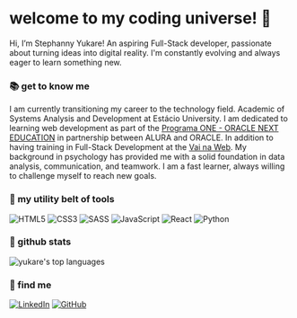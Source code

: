 # welcome to my coding universe! 💫

Hi, I’m Stephanny Yukare! An aspiring Full-Stack developer, passionate about turning ideas into digital reality. I'm constantly evolving and always eager to learn something new.

### 📚 get to know me

I am currently transitioning my career to the technology field. Academic of Systems Analysis and Development at Estácio University. I am dedicated to learning web development as part of the [Programa ONE - ORACLE NEXT EDUCATION](https://www.oracle.com/br/education/oracle-next-education/) in partnership between ALURA and ORACLE. In addition to having training in Full-Stack Development at the [Vai na Web](https://www.vainaweb.com.br/).
My background in psychology has provided me with a solid foundation in data analysis, communication, and teamwork. I am a fast learner, always willing to challenge myself to reach new goals.

### 🔧 my utility belt of tools
<img alt="HTML5" src="https://img.shields.io/badge/html5-%23E34F26.svg?style=for-the-badge&logo=html5&logoColor=white"/> <img alt="CSS3" src="https://img.shields.io/badge/css3-%231572B6.svg?style=for-the-badge&logo=css3&logoColor=white"/> <img alt="SASS" src="https://img.shields.io/badge/SASS-hotpink.svg?style=for-the-badge&logo=SASS&logoColor=white"/> <img alt="JavaScript" src="https://img.shields.io/badge/javascript-%23323330.svg?style=for-the-badge&logo=javascript&logoColor=%23F7DF1E"/> <img alt="React" src="https://img.shields.io/badge/react-%2320232a.svg?style=for-the-badge&logo=react&logoColor=%2361DAFB"/> <img alt="Python" src="https://img.shields.io/badge/python-%2314354C.svg?style=for-the-badge&logo=python&logoColor=white"/>

### 🌟 github stats

![yukare's top languages](https://github-readme-stats.vercel.app/api/top-langs/?username=yukare-dev&theme=dracula&show_icons=true&hide_border=true&layout=compact)

### 💜 find me

[![LinkedIn](https://img.shields.io/badge/LinkedIn-0077B5?style=for-the-badge&logo=linkedin&logoColor=white)](https://www.linkedin.com/in/yukare/)
[![GitHub](https://img.shields.io/badge/GitHub-100000?style=for-the-badge&logo=github&logoColor=white)](https://github.com/yukare-dev)

